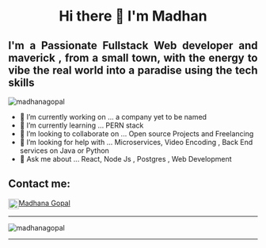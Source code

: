 <h1 align="center"> Hi there 👋 I'm Madhan </h1>
<h2 align="justify"> I'm a Passionate Fullstack Web developer and maverick , from a small town, with the energy to vibe the real world into a paradise using the tech skills</h2>

<p align="left"> <img src="https://komarev.com/ghpvc/?username=madhan-g-p&label=Profile%20views&color=0e75b6&style=flat" alt="madhanagopal" /> </p>

<!--**madhan-g-p/madhan-g-p** is a ✨ _special_ ✨ repository because its `README.md` (this file) appears on your GitHub profile. -->


- 🔭 I’m currently working on ... a company yet to be named
- 🌱 I’m currently learning ... PERN stack
- 👯 I’m looking to collaborate on ... Open source Projects and Freelancing
- 🤔 I’m looking for help with ... Microservices, Video Encoding , Back End services on Java or Python
- 💬 Ask me about ... React, Node Js , Postgres , Web Development

<h2>Contact me:</h2>
<a href="https://www.linkedin.com/in/madhana-gopal/" target="_blank" rel="noreferrer"><img align="center" src="https://raw.githubusercontent.com/yushi1007/yushi1007/main/images/linkedin.svg" alt="Yu Shi | LinkedIn" width="21px"/>Madhana Gopal</a>

---


<p><img align="center" src=https://github-readme-streak-stats.herokuapp.com/?user=madhan-g-p" alt="madhanagopal" /></p>

---
